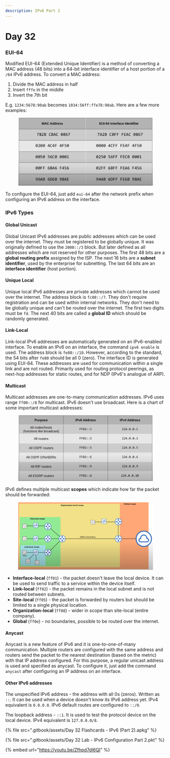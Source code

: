 ```yaml
---
description: IPv6 Part 2
---
```


# Day 32

### EUI-64

Modified EUI-64 (Extended Unique Identifier) is a method of converting a MAC address (48 bits) into a 64-bit interface identifier of a host portion of a `/64` IPv6 address. To convert a MAC address:&#x20;

1. Divide the MAC address in half
2. Insert `fffe` in the middle
3. Invert the 7th bit

E.g. `1234:5678:90ab` becomes `1034:56ff:ffe78:90ab`. Here are a few more examples:

<figure><img src=".gitbook/assets/image (5).png" alt="eui-64 process example" width="563"><figcaption></figcaption></figure>

To configure the EUI-64, just add `eui-64` after the network prefix when configuring an IPv6 address on the interface.

### IPv6 Types

#### Global Unicast

Global Unicast IPv6 addresses are public addresses which can be used over the internet. They must be registered to be globally unique. It was originally defined to use the `2000::/3` block. But later defined as all addresses which are not reserved for other purposes. The first 48 bits are a **global routing prefix** assigned by the ISP. The next 16 bits are a **subnet identifier**, used by the enterprise for subnetting. The last 64 bits are an **interface identifier** (host portion).

#### Unique Local

Unique local IPv6 addresses are private addresses which cannot be used over the internet. The address block is `fc00::/7`. They don't require registration and can be used within internal networks. They don't need to be globally unique and can't be routed over the internet. The first two digits must be `fd`. The next 40 bits are called a **global ID** which should be randomly generated.

#### Link-Local

Link-local IPv6 addresses are automatically generated on an IPv6-enabled interface. To enable an IPv6 on an interface, the command `ipv6 enable` is used. The address block is `fe80::/10`. However, according to the standard, the 54 bits after `fe80` should be all 0 (zero). The interface ID is generated using EUI-64. These addresses are used for communication within a single link and are not routed. Primarily used for routing protocol peerings, as next-hop addresses for static routes, and for NDP (IPv6's analogue of ARP).&#x20;

#### Multicast

Multicast addresses are one-to-many communication addresses. IPv6 uses range `ff00::/8` for multicast. IPv6 doesn't use broadcast. Here is a chart of some important multicast addresses:

<figure><img src=".gitbook/assets/image (6).png" alt="important multicast addresses" width="563"><figcaption></figcaption></figure>

IPv6 defines multiple multicast **scopes** which indicate how far the packet should be forwarded:

<figure><img src=".gitbook/assets/image (7).png" alt="multicast scopes" width="563"><figcaption></figcaption></figure>

* **Interface-local** (`ff01`) - the packet doesn't leave the local device. It can be used to send traffic to a service within the device itself.
* **Link-local** (`ff02`) - the packet remains in the local subnet and is not routed between subnets.
* **Site-local** (`ff05`) - the packet is forwarded by routers but should be limited to a single physical location.
* **Organization-local** (`ff08`) - wider in scope than site-local (entire company).
* **Global** (`ff0e`) - no boundaries, possible to be routed over the internet.

#### Anycast

Anycast is a new feature of IPv6 and it is one-to-one-of-many communication. Multiple routers are configured with the same address and routers send the packet to the nearest destination (based on the metric) with that IP address configured. For this purpose, a regular unicast address is used and specified as anycast. To configure it, just add the command `anycast` after configuring an IP address on an interface.

#### Other IPv6 addresses

The unspecified IPv6 address - the address with all 0s (zeros). Written as `::`. It can be used when a device doesn't know its IPv6 address yet. IPv4 equivalent is `0.0.0.0`. IPv6 default routes are configured to `::/0`.&#x20;

The loopback address - `::1`. It is used to test the protocol device on the local device. IPv4 equivalent is `127.0.0.0/8`.

{% file src=".gitbook/assets/Day 32 Flashcards - IPv6 (Part 2).apkg" %}

{% file src=".gitbook/assets/Day 32 Lab - IPv6 Configuration Part 2.pkt" %}

{% embed url="https://youtu.be/Zfhpd7dl6QI" %}
